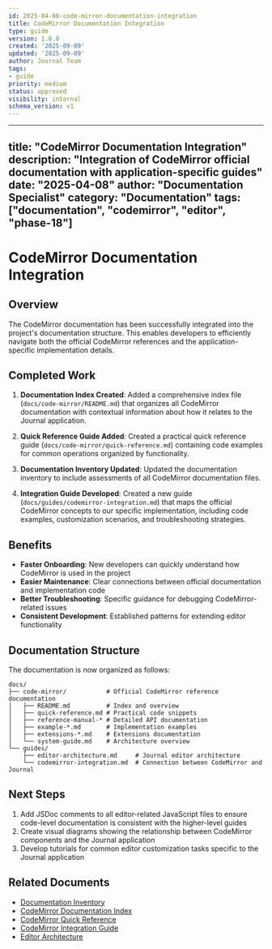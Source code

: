 ```yaml
---
id: 2025-04-08-code-mirror-documentation-integration
title: CodeMirror Documentation Integration
type: guide
version: 1.0.0
created: '2025-09-09'
updated: '2025-09-09'
author: Journal Team
tags:
- guide
priority: medium
status: approved
visibility: internal
schema_version: v1
---
```


***

title: "CodeMirror Documentation Integration"
description: "Integration of CodeMirror official documentation with application-specific guides"
date: "2025-04-08"
author: "Documentation Specialist"
category: "Documentation"
tags: \["documentation", "codemirror", "editor", "phase-18"]
------------------------------------------------------------

# CodeMirror Documentation Integration

## Overview

The CodeMirror documentation has been successfully integrated into the project's documentation structure. This enables developers to efficiently navigate both the official CodeMirror references and the application-specific implementation details.

## Completed Work

1. **Documentation Index Created**: Added a comprehensive index file (`docs/code-mirror/README.md`) that organizes all CodeMirror documentation with contextual information about how it relates to the Journal application.

2. **Quick Reference Guide Added**: Created a practical quick reference guide (`docs/code-mirror/quick-reference.md`) containing code examples for common operations organized by functionality.

3. **Documentation Inventory Updated**: Updated the documentation inventory to include assessments of all CodeMirror documentation files.

4. **Integration Guide Developed**: Created a new guide (`docs/guides/codemirror-integration.md`) that maps the official CodeMirror concepts to our specific implementation, including code examples, customization scenarios, and troubleshooting strategies.

## Benefits

- **Faster Onboarding**: New developers can quickly understand how CodeMirror is used in the project
- **Easier Maintenance**: Clear connections between official documentation and implementation code
- **Better Troubleshooting**: Specific guidance for debugging CodeMirror-related issues
- **Consistent Development**: Established patterns for extending editor functionality

## Documentation Structure

The documentation is now organized as follows:

```
docs/
├── code-mirror/           # Official CodeMirror reference documentation
│   ├── README.md          # Index and overview
│   ├── quick-reference.md # Practical code snippets
│   ├── reference-manual-* # Detailed API documentation
│   ├── example-*.md       # Implementation examples
│   ├── extensions-*.md    # Extensions documentation
│   └── system-guide.md    # Architecture overview
└── guides/
    ├── editor-architecture.md     # Journal editor architecture
    └── codemirror-integration.md  # Connection between CodeMirror and Journal
```

## Next Steps

1. Add JSDoc comments to all editor-related JavaScript files to ensure code-level documentation is consistent with the higher-level guides
2. Create visual diagrams showing the relationship between CodeMirror components and the Journal application
3. Develop tutorials for common editor customization tasks specific to the Journal application

## Related Documents

- [Documentation Inventory](../audits/documentation-inventory.md)
- [CodeMirror Documentation Index](../code-mirror/README.md)
- [CodeMirror Quick Reference](../code-mirror/quick-reference.md)
- [CodeMirror Integration Guide](../guides/codemirror-integration.md)
- [Editor Architecture](../guides/editor-architecture.md)
